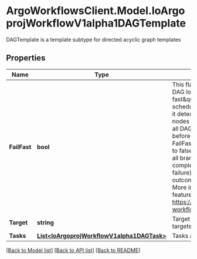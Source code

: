 # ArgoWorkflowsClient.Model.IoArgoprojWorkflowV1alpha1DAGTemplate
DAGTemplate is a template subtype for directed acyclic graph templates

## Properties

Name | Type | Description | Notes
------------ | ------------- | ------------- | -------------
**FailFast** | **bool** | This flag is for DAG logic. The DAG logic has a built-in \&quot;fail fast\&quot; feature to stop scheduling new steps, as soon as it detects that one of the DAG nodes is failed. Then it waits until all DAG nodes are completed before failing the DAG itself. The FailFast flag default is true,  if set to false, it will allow a DAG to run all branches of the DAG to completion (either success or failure), regardless of the failed outcomes of branches in the DAG. More info and example about this feature at https://github.com/argoproj/argo-workflows/issues/1442 | [optional] 
**Target** | **string** | Target are one or more names of targets to execute in a DAG | [optional] 
**Tasks** | [**List&lt;IoArgoprojWorkflowV1alpha1DAGTask&gt;**](IoArgoprojWorkflowV1alpha1DAGTask.md) | Tasks are a list of DAG tasks | 

[[Back to Model list]](../README.md#documentation-for-models) [[Back to API list]](../README.md#documentation-for-api-endpoints) [[Back to README]](../README.md)

